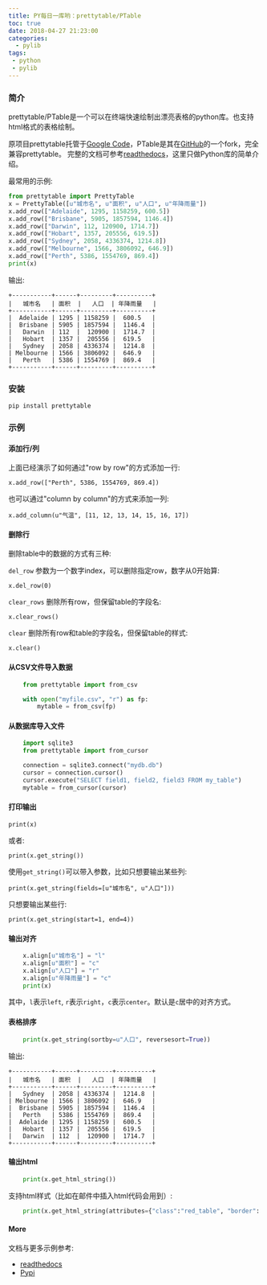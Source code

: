 ```yaml
---
title: PY每日一库哟：prettytable/PTable
toc: true
date: 2018-04-27 21:23:00
categories:
  - pylib
tags:
 - python
 - pylib
---
```


### 简介

prettytable/PTable是一个可以在终端快速绘制出漂亮表格的python库。也支持html格式的表格绘制。

原项目prettytable托管于[Google Code][google-code]，PTable是其在[GitHub][github]的一个fork，完全兼容prettytable。
完整的文档可参考[readthedocs][readthedocs]，这里只做Python库的简单介绍。

最常用的示例:

``` python
from prettytable import PrettyTable
x = PrettyTable([u"城市名", u"面积", u"人口", u"年降雨量"])
x.add_row(["Adelaide", 1295, 1158259, 600.5])
x.add_row(["Brisbane", 5905, 1857594, 1146.4])
x.add_row(["Darwin", 112, 120900, 1714.7])
x.add_row(["Hobart", 1357, 205556, 619.5])
x.add_row(["Sydney", 2058, 4336374, 1214.8])
x.add_row(["Melbourne", 1566, 3806092, 646.9])
x.add_row(["Perth", 5386, 1554769, 869.4])
print(x)
```

输出:

    +-----------+------+---------+----------+
    |   城市名   | 面积  |   人口  | 年降雨量   |
    +-----------+------+---------+----------+
    |  Adelaide | 1295 | 1158259 |  600.5   |
    |  Brisbane | 5905 | 1857594 |  1146.4  |
    |   Darwin  | 112  |  120900 |  1714.7  |
    |   Hobart  | 1357 |  205556 |  619.5   |
    |   Sydney  | 2058 | 4336374 |  1214.8  |
    | Melbourne | 1566 | 3806092 |  646.9   |
    |   Perth   | 5386 | 1554769 |  869.4   |
    +-----------+------+---------+----------+

### 安装

    pip install prettytable

### 示例

#### 添加行/列

上面已经演示了如何通过"row by row"的方式添加一行:

    x.add_row(["Perth", 5386, 1554769, 869.4])

也可以通过"column by column"的方式来添加一列:

    x.add_column(u"气温", [11, 12, 13, 14, 15, 16, 17])

#### 删除行

删除table中的数据的方式有三种:

`del_row` 参数为一个数字index，可以删除指定row，数字从0开始算:

    x.del_row(0)  

`clear_rows` 删除所有row，但保留table的字段名:

    x.clear_rows()

`clear` 删除所有row和table的字段名，但保留table的样式:

    x.clear()

#### 从CSV文件导入数据

``` python
    from prettytable import from_csv

    with open("myfile.csv", "r") as fp:
        mytable = from_csv(fp)
```

#### 从数据库导入文件

``` python
    import sqlite3
    from prettytable import from_cursor

    connection = sqlite3.connect("mydb.db")
    cursor = connection.cursor()
    cursor.execute("SELECT field1, field2, field3 FROM my_table")
    mytable = from_cursor(cursor)
```

#### 打印输出

    print(x)

或者:

    print(x.get_string())

使用`get_string()`可以带入参数，比如只想要输出某些列:

    print(x.get_string(fields=[u"城市名", u"人口"]))

只想要输出某些行:

    print(x.get_string(start=1, end=4))

#### 输出对齐

``` python
    x.align[u"城市名"] = "l"
    x.align[u"面积"] = "c"
    x.align[u"人口"] = "r"
    x.align[u"年降雨量"] = "c"
    print(x)
```
其中，`l`表示`left`, `r`表示`right`，`c`表示`center`。默认是`c`居中的对齐方式。


#### 表格排序

``` python
    print(x.get_string(sortby=u"人口", reversesort=True))
```

输出:

    +-----------+------+---------+----------+
    |   城市名   | 面积  |   人口  | 年降雨量   |
    +-----------+------+---------+----------+
    |   Sydney  | 2058 | 4336374 |  1214.8  |
    | Melbourne | 1566 | 3806092 |  646.9   |
    |  Brisbane | 5905 | 1857594 |  1146.4  |
    |   Perth   | 5386 | 1554769 |  869.4   |
    |  Adelaide | 1295 | 1158259 |  600.5   |
    |   Hobart  | 1357 |  205556 |  619.5   |
    |   Darwin  | 112  |  120900 |  1714.7  |
    +-----------+------+---------+----------+

#### 输出html

``` python
    print(x.get_html_string())
```

支持html样式（比如在邮件中插入html代码会用到）:

``` python
    print(x.get_html_string(attributes={"class":"red_table", "border": "1"}))
```

#### More

文档与更多示例参考:
* [readthedocs][readthedocs]
* [Pypi][pypi]

[google-code]: https://code.google.com/archive/p/prettytable/
[github]: https://github.com/kxxoling/PTable
[readthedocs]: http://ptable.readthedocs.io/en/latest/
[pypi]: https://pypi.org/project/PTable/
